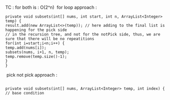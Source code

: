 TC :  for both is : O(2^n)
​
for loop approach :
```
private void subsets(int[] nums, int start, int n, ArrayList<Integer> temp) {
result.add(new ArrayList<>(temp)); // here adding to the final list is happening for the pick side
// in the recursion tree, and not for the notPick side, thus, we are sure that there will be no repeatitions
for(int i=start;i<n;i++) {
temp.add(nums[i]);
subsets(nums, i+1, n, temp);
temp.remove(temp.size()-1);
}
}
```
​
pick not pick approach :
​
```
​
private void subsets(int[] nums, ArrayList<Integer> temp, int index) {
// base condition